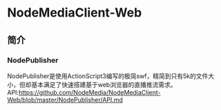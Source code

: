 # NodeMediaClient-Web
## 简介
### NodePublisher
NodePublisher是使用ActionScript3编写的极简swf，精简到只有5k的文件大小，但却基本满足了快速搭建基于web浏览器的直播推流需求。    
API:https://github.com/NodeMedia/NodeMediaClient-Web/blob/master/NodePublisher/API.md
